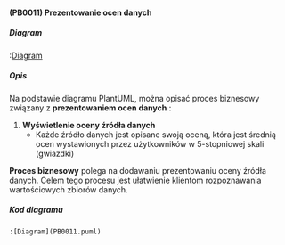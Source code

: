 #### (PB0011) Prezentowanie ocen danych

##### Diagram

:[Diagram](PB0011.puml)


##### Opis

Na podstawie diagramu PlantUML, można opisać proces biznesowy związany z **prezentowaniem ocen danych** :

1. **Wyświetlenie oceny źródła danych**
   - Każde źródło danych jest opisane swoją oceną, która jest średnią ocen wystawionych przez użytkowników w 5-stopniowej skali (gwiazdki)


**Proces biznesowy**  polega na dodawaniu prezentowaniu oceny źródła danych. Celem tego procesu jest ułatwienie klientom rozpoznawania wartościowych zbiorów danych.


##### Kod diagramu
```
:[Diagram](PB0011.puml)
```
